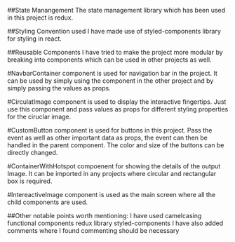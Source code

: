 ##State Manangement
The state management library which has been used in this project is redux.

##Styling Convention used
I have made use of  styled-components library for styling in react.

##Reusable Components
I have tried to make the project more modular by breaking into components which can be used in other projects as well.

#NavbarContainer component is used for navigation bar in the project. It can be used by simply using the component in the other project and by simply passing the values as props.

#CirculatImage component is used to display the interactive fingertips. Just use this component and pass values as props for different styling properties for the ciruclar image.

#CustomButton component is used for buttons in this project. Pass the event as well as other important data as props, the event can then be handled in the parent component. The color and size of the buttons can be directly changed.

#ContainerWithHotspot compoenent for showing the details of the output Image. It can be imported in any projects where circular and rectangular box is required.

#IntereactiveImage component is used as the main screen where all the child components are used.

##Other notable points worth mentioning:
I have used camelcasing
functional components
redux library
styled-components
I have also added comments where I found commenting should be necessary

